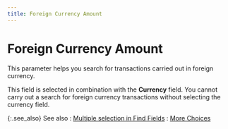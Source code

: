 ```yaml
---
title: Foreign Currency Amount
---
```


# Foreign Currency Amount


This parameter helps you search for transactions carried out in foreign currency.


This field is selected in combination with the **Currency** field. You cannot carry out a search for foreign currency transactions without selecting the currency field.


{:.see_also}
See also
: [Multiple selection in Find Fields]({{site.wwe_chm}}/advanced-options/find-function/multiple_selection_in_find_fields.html)
: [More Choices]({{site.acc_baseurl}}/find-account-activity/find-account-activity-details/more-choices/more_choices.html)
